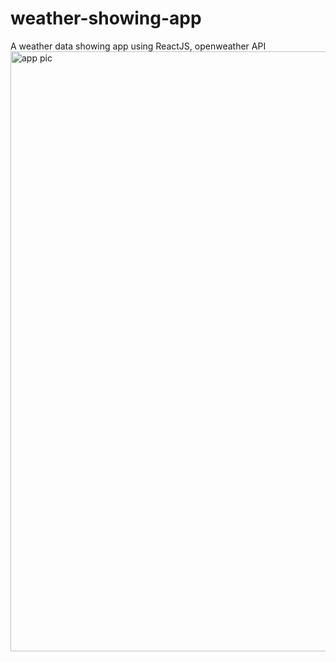 # weather-showing-app
 A weather data showing app using ReactJS, openweather API
<img width="960" alt="app pic" src="https://github.com/user-attachments/assets/e8628786-8e6b-4f6e-880b-3adf2150a4ef" />

